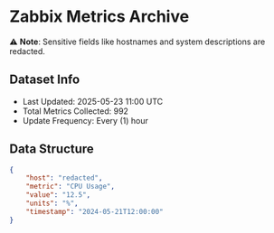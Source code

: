 # Zabbix Metrics Archive

⚠️ **Note**: Sensitive fields like hostnames and system descriptions are redacted.

## Dataset Info
- Last Updated: 2025-05-23 11:00 UTC
- Total Metrics Collected: 992
- Update Frequency: Every (1) hour

## Data Structure
```json
{
    "host": "redacted",
    "metric": "CPU Usage",
    "value": "12.5",
    "units": "%",
    "timestamp": "2024-05-21T12:00:00"
}
```
